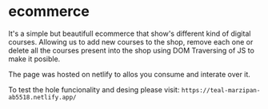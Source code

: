 # ecommerce
It's a simple but beautifull ecommerce that show's different kind of digital courses. 
Allowing us to add new courses to the shop, remove each one or delete all the courses present into the shop using DOM Traversing of JS to make it posible. 

The page was hosted on netlify to allos you consume and interate over it. 

To test the hole funcionality and desing please visit: `https://teal-marzipan-ab5518.netlify.app/
`
